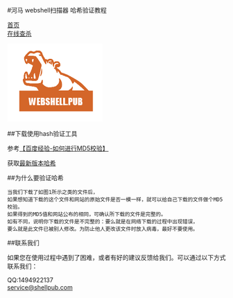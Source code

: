 #河马 webshell扫描器 哈希验证教程

[首页](http://www.shellpub.com)                 
[在线查杀](http://n.shellpub.com)

![logo](images/1.png)


##下载使用hash验证工具

参考[【百度经验-如何进行MD5校验】](http://jingyan.baidu.com/album/25648fc1dc77c39191fd00c6.html)


获取[最新版本哈希](http://www.shellpub.com/v1/hm/version.json)


##为什么要验证哈希

	当我们下载了如图1所示之类的文件后，
	如果想知道下载的这个文件和网站的原始文件是否一模一样，就可以给自己下载的文件做个MD5校验。
	如果得到的MD5值和网站公布的相同，可确认所下载的文件是完整的。
	如有不同，说明你下载的文件是不完整的：要么就是在网络下载的过程中出现错误，
	要么就是此文件已被别人修改。为防止他人更改该文件时放入病毒，最好不要使用。

##联系我们

如果您在使用过程中遇到了困难，或者有好的建议反馈给我们。可以通过以下方式联系我们：
	
   QQ:1494922137  
   <service@shellpub.com>